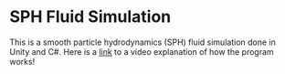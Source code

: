 # SPH Fluid Simulation

This is a smooth particle hydrodynamics (SPH) fluid simulation done in Unity and C#. Here is a [link](https://www.loom.com/share/e4ba361c56514cab9cb4f5284e5405cd) to a video explanation of how the program works!
